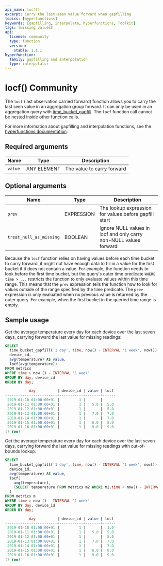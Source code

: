 ```yaml
---
api_name: locf()
excerpt: Carry the last-seen value forward when gapfilling
topics: [hyperfunctions]
keywords: [gapfilling, interpolate, hyperfunctions, Toolkit]
tags: [missing values]
api:
  license: community
  type: function
  version:
    stable: 1.1.1
hyperfunction:
  family: gapfilling and interpolation
  type: interpolator
---
```


# locf() <Tag type="community">Community</Tag>

The `locf` (last observation carried forward) function allows you to carry the
last seen value in an aggregation group forward. It can only be used in an
aggregation query with
[time_bucket_gapfill][time_bucket_gapfill].
The `locf` function call cannot be nested inside other function calls.

For more information about gapfilling and interpolation functions, see the
[hyperfunctions documentation][hyperfunctions-gapfilling].

## Required arguments

|Name|Type|Description|
|-|-|-|
|`value`|ANY ELEMENT|The value to carry forward|

## Optional arguments

|Name|Type|Description|
|-|-|-|
|`prev`|EXPRESSION|The lookup expression for values before gapfill start|
|`treat_null_as_missing`|BOOLEAN|Ignore NULL values in locf and only carry non-NULL values forward|

Because the `locf` function relies on having values before each time bucket to
carry forward, it might not have enough data to fill in a value for the first
bucket if it does not contain a value. For example, the function needs to look
before the first time bucket, but the query's outer time predicate `WHERE
time > ...` restricts the function to only evaluate values within this time
range. This means that the `prev` expression tells the function how to look for
values outside of the range specified by the time predicate. The `prev`
expression is only evaluated when no previous value is returned by the outer
query. For example, when the first bucket in the queried time range is empty.

## Sample usage

Get the average temperature every day for each device over the last seven days,
carrying forward the last value for missing readings:

```sql
SELECT
  time_bucket_gapfill('1 day', time, now() - INTERVAL '1 week', now()) AS day,
  device_id,
  avg(temperature) AS value,
  locf(avg(temperature))
FROM metrics
WHERE time > now () - INTERVAL '1 week'
GROUP BY day, device_id
ORDER BY day;

           day          | device_id | value | locf
------------------------+-----------+-------+------
 2019-01-10 01:00:00+01 |         1 |       |
 2019-01-11 01:00:00+01 |         1 |   5.0 |  5.0
 2019-01-12 01:00:00+01 |         1 |       |  5.0
 2019-01-13 01:00:00+01 |         1 |   7.0 |  7.0
 2019-01-14 01:00:00+01 |         1 |       |  7.0
 2019-01-15 01:00:00+01 |         1 |   8.0 |  8.0
 2019-01-16 01:00:00+01 |         1 |   9.0 |  9.0
(7 row)
```

Get the average temperature every day for each device over the last seven days,
carrying forward the last value for missing readings with out-of-bounds lookup:

```sql
SELECT
  time_bucket_gapfill('1 day', time, now() - INTERVAL '1 week', now()) AS day,
  device_id,
  avg(temperature) AS value,
  locf(
    avg(temperature),
    (SELECT temperature FROM metrics m2 WHERE m2.time < now() - INTERVAL '2 week' AND m.device_id = m2.device_id ORDER BY time DESC LIMIT 1)
  )
FROM metrics m
WHERE time > now () - INTERVAL '1 week'
GROUP BY day, device_id
ORDER BY day;

           day          | device_id | value | locf
------------------------+-----------+-------+------
 2019-01-10 01:00:00+01 |         1 |       |  1.0
 2019-01-11 01:00:00+01 |         1 |   5.0 |  5.0
 2019-01-12 01:00:00+01 |         1 |       |  5.0
 2019-01-13 01:00:00+01 |         1 |   7.0 |  7.0
 2019-01-14 01:00:00+01 |         1 |       |  7.0
 2019-01-15 01:00:00+01 |         1 |   8.0 |  8.0
 2019-01-16 01:00:00+01 |         1 |   9.0 |  9.0
(7 row)
```

[hyperfunctions-gapfilling]: /timescaledb/:currentVersion:/how-to-guides/hyperfunctions/gapfilling-interpolation/
[time_bucket_gapfill]: /api/:currentVersion:/hyperfunctions/gapfilling-interpolation/time_bucket_gapfill/
